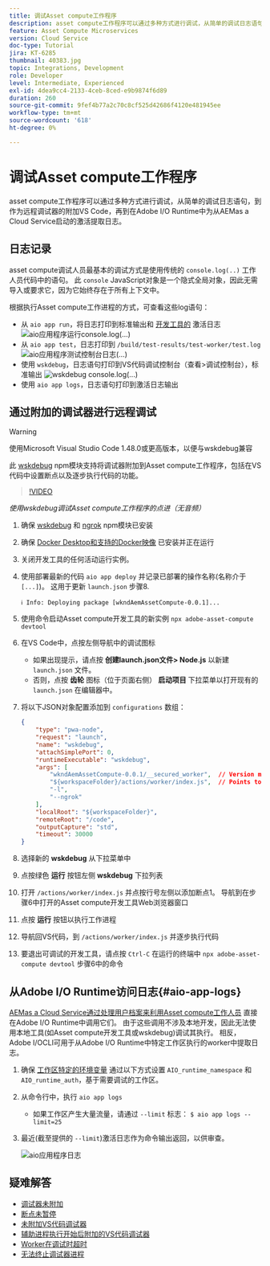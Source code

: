 ```yaml
---
title: 调试Asset compute工作程序
description: asset compute工作程序可以通过多种方式进行调试，从简单的调试日志语句，到作为远程调试器的附加VS Code，再到在Adobe I/O Runtime中为从AEMas a Cloud Service启动的激活提取日志。
feature: Asset Compute Microservices
version: Cloud Service
doc-type: Tutorial
jira: KT-6285
thumbnail: 40383.jpg
topic: Integrations, Development
role: Developer
level: Intermediate, Experienced
exl-id: 4dea9cc4-2133-4ceb-8ced-e9b9874f6d89
duration: 260
source-git-commit: 9fef4b77a2c70c8cf525d42686f4120e481945ee
workflow-type: tm+mt
source-wordcount: '618'
ht-degree: 0%

---
```


# 调试Asset compute工作程序

asset compute工作程序可以通过多种方式进行调试，从简单的调试日志语句，到作为远程调试器的附加VS Code，再到在Adobe I/O Runtime中为从AEMas a Cloud Service启动的激活提取日志。

## 日志记录

asset compute调试人员最基本的调试方式是使用传统的 `console.log(..)` 工作人员代码中的语句。 此 `console` JavaScript对象是一个隐式全局对象，因此无需导入或要求它，因为它始终存在于所有上下文中。

根据执行Asset compute工作进程的方式，可查看这些log语句：

+ 从 `aio app run`，将日志打印到标准输出和 [开发工具的](../develop/development-tool.md) 激活日志
  ![aio应用程序运行console.log(...)](./assets/debug/console-log__aio-app-run.png)
+ 从 `aio app test`，日志打印到 `/build/test-results/test-worker/test.log`
  ![aio应用程序测试控制台日志(...)](./assets/debug/console-log__aio-app-test.png)
+ 使用 `wskdebug`，日志语句打印到VS代码调试控制台（查看>调试控制台），标准输出
  ![wskdebug console.log(...)](./assets/debug/console-log__wskdebug.png)
+ 使用 `aio app logs`，日志语句打印到激活日志输出

## 通过附加的调试器进行远程调试

>[!WARNING]
>
>使用Microsoft Visual Studio Code 1.48.0或更高版本，以便与wskdebug兼容

此 [wskdebug](https://www.npmjs.com/package/@openwhisk/wskdebug) npm模块支持将调试器附加到Asset compute工作程序，包括在VS代码中设置断点以及逐步执行代码的功能。

>[!VIDEO](https://video.tv.adobe.com/v/40383?quality=12&learn=on)

_使用wskdebug调试Asset compute工作程序的点进（无音频）_

1. 确保 [wskdebug](../set-up/development-environment.md#wskdebug) 和 [ngrok](../set-up/development-environment.md#ngork) npm模块已安装
1. 确保 [Docker Desktop和支持的Docker映像](../set-up/development-environment.md#docker) 已安装并正在运行
1. 关闭开发工具的任何活动运行实例。
1. 使用部署最新的代码 `aio app deploy`  并记录已部署的操作名称(名称介于 `[...]`)。 这用于更新 `launch.json` 步骤8.

   ```
   ℹ Info: Deploying package [wkndAemAssetCompute-0.0.1]...
   ```


1. 使用命令启动Asset compute开发工具的新实例 `npx adobe-asset-compute devtool`
1. 在VS Code中，点按左侧导航中的调试图标
   + 如果出现提示，请点按 __创建launch.json文件> Node.js__ 以新建 `launch.json` 文件。
   + 否则，点按 __齿轮__ 图标（位于页面右侧） __启动项目__ 下拉菜单以打开现有的 `launch.json` 在编辑器中。
1. 将以下JSON对象配置添加到 `configurations` 数组：

   ```json
   {
       "type": "pwa-node",
       "request": "launch",
       "name": "wskdebug",
       "attachSimplePort": 0,
       "runtimeExecutable": "wskdebug",
       "args": [
           "wkndAemAssetCompute-0.0.1/__secured_worker",  // Version must match your Asset Compute worker's version
           "${workspaceFolder}/actions/worker/index.js",  // Points to your worker
           "-l",
           "--ngrok"
       ],
       "localRoot": "${workspaceFolder}",
       "remoteRoot": "/code",
       "outputCapture": "std",
       "timeout": 30000
   }
   ```

1. 选择新的 __wskdebug__ 从下拉菜单中
1. 点按绿色 __运行__ 按钮左侧 __wskdebug__ 下拉列表
1. 打开 `/actions/worker/index.js` 并点按行号左侧以添加断点1。 导航到在步骤6中打开的Asset compute开发工具Web浏览器窗口
1. 点按 __运行__ 按钮以执行工作进程
1. 导航回VS代码，到 `/actions/worker/index.js` 并逐步执行代码
1. 要退出可调试的开发工具，请点按 `Ctrl-C` 在运行的终端中 `npx adobe-asset-compute devtool` 步骤6中的命令

## 从Adobe I/O Runtime访问日志{#aio-app-logs}

[AEMas a Cloud Service通过处理用户档案来利用Asset compute工作人员](../deploy/processing-profiles.md) 直接在Adobe I/O Runtime中调用它们。 由于这些调用不涉及本地开发，因此无法使用本地工具(如Asset compute开发工具或wskdebug)调试其执行。 相反，Adobe I/OCLI可用于从Adobe I/O Runtime中特定工作区执行的worker中提取日志。

1. 确保 [工作区特定的环境变量](../deploy/runtime.md) 通过以下方式设置 `AIO_runtime_namespace` 和 `AIO_runtime_auth`，基于需要调试的工作区。
1. 从命令行中，执行 `aio app logs`
   + 如果工作区产生大量流量，请通过 `--limit` 标志：
     `$ aio app logs --limit=25`
1. 最近(截至提供的 `--limit`)激活日志作为命令输出返回，以供审查。

   ![aio应用程序日志](./assets/debug/aio-app-logs.png)

## 疑难解答

+ [调试器未附加](../troubleshooting.md#debugger-does-not-attach)
+ [断点未暂停](../troubleshooting.md#breakpoints-no-pausing)
+ [未附加VS代码调试器](../troubleshooting.md#vs-code-debugger-not-attached)
+ [辅助进程执行开始后附加的VS代码调试器](../troubleshooting.md#vs-code-debugger-attached-after-worker-execution-began)
+ [Worker在调试时超时](../troubleshooting.md#worker-times-out-while-debugging)
+ [无法终止调试器进程](../troubleshooting.md#cannot-terminate-debugger-process)
